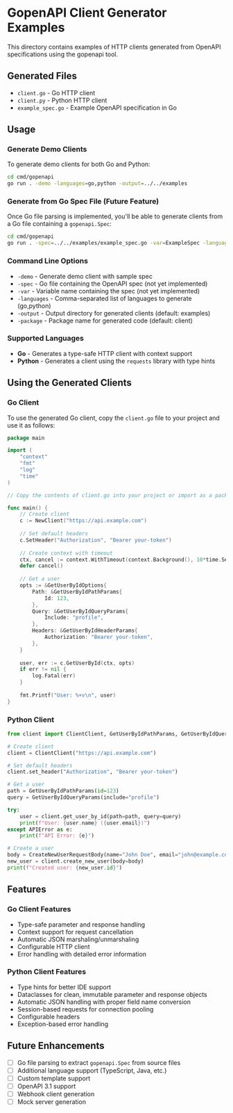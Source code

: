 # GopenAPI Client Generator Examples

This directory contains examples of HTTP clients generated from OpenAPI specifications using the gopenapi tool.

## Generated Files

- `client.go` - Go HTTP client
- `client.py` - Python HTTP client  
- `example_spec.go` - Example OpenAPI specification in Go

## Usage

### Generate Demo Clients

To generate demo clients for both Go and Python:

```bash
cd cmd/gopenapi
go run . -demo -languages=go,python -output=../../examples
```

### Generate from Go Spec File (Future Feature)

Once Go file parsing is implemented, you'll be able to generate clients from a Go file containing a `gopenapi.Spec`:

```bash
cd cmd/gopenapi
go run . -spec=../../examples/example_spec.go -var=ExampleSpec -languages=go,python -output=../../examples
```

### Command Line Options

- `-demo` - Generate demo client with sample spec
- `-spec` - Go file containing the OpenAPI spec (not yet implemented)
- `-var` - Variable name containing the spec (not yet implemented)
- `-languages` - Comma-separated list of languages to generate (go,python)
- `-output` - Output directory for generated clients (default: examples)
- `-package` - Package name for generated code (default: client)

### Supported Languages

- **Go** - Generates a type-safe HTTP client with context support
- **Python** - Generates a client using the `requests` library with type hints

## Using the Generated Clients

### Go Client

To use the generated Go client, copy the `client.go` file to your project and use it as follows:

```go
package main

import (
    "context"
    "fmt"
    "log"
    "time"
)

// Copy the contents of client.go into your project or import as a package

func main() {
    // Create client
    c := NewClient("https://api.example.com")
    
    // Set default headers
    c.SetHeader("Authorization", "Bearer your-token")
    
    // Create context with timeout
    ctx, cancel := context.WithTimeout(context.Background(), 10*time.Second)
    defer cancel()
    
    // Get a user
    opts := &GetUserByIdOptions{
        Path: &GetUserByIdPathParams{
            Id: 123,
        },
        Query: &GetUserByIdQueryParams{
            Include: "profile",
        },
        Headers: &GetUserByIdHeaderParams{
            Authorization: "Bearer your-token",
        },
    }
    
    user, err := c.GetUserById(ctx, opts)
    if err != nil {
        log.Fatal(err)
    }
    
    fmt.Printf("User: %+v\n", user)
}
```

### Python Client

```python
from client import ClientClient, GetUserByIdPathParams, GetUserByIdQueryParams, CreateNewUserRequestBody

# Create client
client = ClientClient("https://api.example.com")

# Set default headers
client.set_header("Authorization", "Bearer your-token")

# Get a user
path = GetUserByIdPathParams(id=123)
query = GetUserByIdQueryParams(include="profile")

try:
    user = client.get_user_by_id(path=path, query=query)
    print(f"User: {user.name} ({user.email})")
except APIError as e:
    print(f"API Error: {e}")

# Create a user
body = CreateNewUserRequestBody(name="John Doe", email="john@example.com")
new_user = client.create_new_user(body=body)
print(f"Created user: {new_user.id}")
```

## Features

### Go Client Features

- Type-safe parameter and response handling
- Context support for request cancellation
- Automatic JSON marshaling/unmarshaling
- Configurable HTTP client
- Error handling with detailed error information

### Python Client Features

- Type hints for better IDE support
- Dataclasses for clean, immutable parameter and response objects
- Automatic JSON handling with proper field name conversion
- Session-based requests for connection pooling
- Configurable headers
- Exception-based error handling

## Future Enhancements

- [ ] Go file parsing to extract `gopenapi.Spec` from source files
- [ ] Additional language support (TypeScript, Java, etc.)
- [ ] Custom template support
- [ ] OpenAPI 3.1 support
- [ ] Webhook client generation
- [ ] Mock server generation 